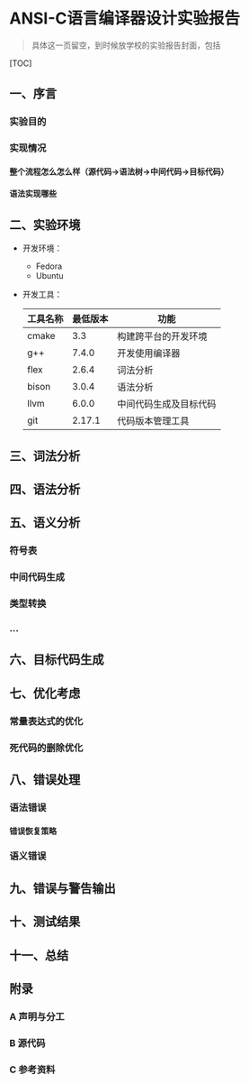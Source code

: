 # ANSI-C语言编译器设计实验报告

> 具体这一页留空，到时候放学校的实验报告封面，包括

<div style="page-break-after: always;"></div>

[TOC]

## 一、序言

### 实验目的

### 实现情况

#### 整个流程怎么怎么样（源代码->语法树->中间代码->目标代码）

#### 语法实现哪些

## 二、实验环境

- 开发环境：

  - Fedora
  - Ubuntu

- 开发工具：

  | 工具名称 | 最低版本 | 功能                   |
  | -------- | -------- | ---------------------- |
  | cmake    | 3.3      | 构建跨平台的开发环境   |
  | g++      | 7.4.0    | 开发使用编译器         |
  | flex     | 2.6.4    | 词法分析               |
  | bison    | 3.0.4    | 语法分析               |
  | llvm     | 6.0.0    | 中间代码生成及目标代码 |
  | git      | 2.17.1   | 代码版本管理工具       |


## 三、词法分析

## 四、语法分析

## 五、语义分析

### 符号表

### 中间代码生成

### 类型转换

### ...

## 六、目标代码生成

## 七、优化考虑

### 常量表达式的优化

### 死代码的删除优化

## 八、错误处理

### 语法错误

#### 错误恢复策略

### 语义错误

## 九、错误与警告输出

## 十、测试结果

## 十一、总结

## 附录

### A 声明与分工

### B 源代码

### C 参考资料

